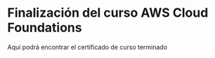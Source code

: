 # Finalización del curso AWS Cloud Foundations
Aquí podrá encontrar el certificado de curso terminado
